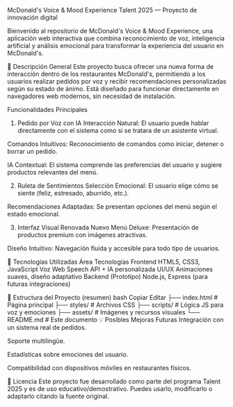 McDonald's Voice & Mood Experience
Talent 2025 — Proyecto de innovación digital

Bienvenido al repositorio de McDonald's Voice & Mood Experience, una aplicación web interactiva que combina reconocimiento de voz, inteligencia artificial y análisis emocional para transformar la experiencia del usuario en McDonald's.



🚀 Descripción General
Este proyecto busca ofrecer una nueva forma de interacción dentro de los restaurantes McDonald's, permitiendo a los usuarios realizar pedidos por voz y recibir recomendaciones personalizadas según su estado de ánimo. Está diseñado para funcionar directamente en navegadores web modernos, sin necesidad de instalación.

Funcionalidades Principales
1. Pedido por Voz con IA
Interacción Natural: El usuario puede hablar directamente con el sistema como si se tratara de un asistente virtual.

Comandos Intuitivos: Reconocimiento de comandos como iniciar, detener o borrar un pedido.

IA Contextual: El sistema comprende las preferencias del usuario y sugiere productos relevantes del menú.



2. Ruleta de Sentimientos
Selección Emocional: El usuario elige cómo se siente (feliz, estresado, aburrido, etc.).

Recomendaciones Adaptadas: Se presentan opciones del menú según el estado emocional.



3. Interfaz Visual Renovada
Nuevo Menú Deluxe: Presentación de productos premium con imágenes atractivas.

Diseño Intuitivo: Navegación fluida y accesible para todo tipo de usuarios.

🧰 Tecnologías Utilizadas
Área	Tecnologías
Frontend	HTML5, CSS3, JavaScript
Voz	Web Speech API + IA personalizada
UI/UX	Animaciones suaves, diseño adaptativo
Backend (Prototipo)	Node.js, Express (para futuras integraciones)

📁 Estructura del Proyecto (resumen)
bash
Copiar
Editar
├── index.html           # Página principal
├── styles/              # Archivos CSS
├── scripts/             # Lógica JS para voz y emociones
├── assets/              # Imágenes y recursos visuales
└── README.md            # Este documento
💡 Posibles Mejoras Futuras
Integración con un sistema real de pedidos.

Soporte multilingüe.

Estadísticas sobre emociones del usuario.

Compatibilidad con dispositivos móviles en restaurantes físicos.

📄 Licencia
Este proyecto fue desarrollado como parte del programa Talent 2025 y es de uso educativo/demostrativo. Puedes usarlo, modificarlo o adaptarlo citando la fuente original.
